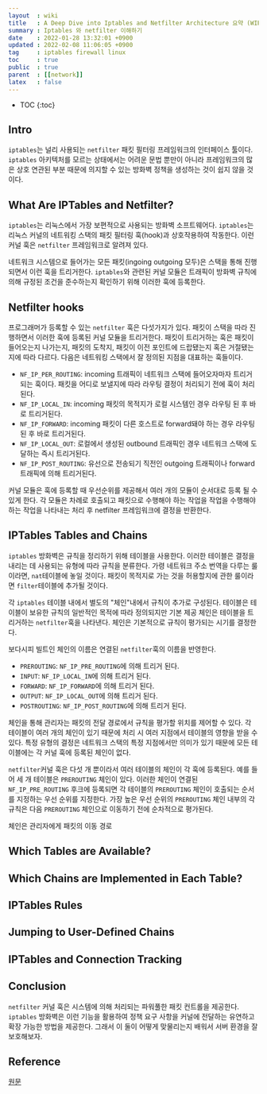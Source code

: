 ```yaml
---
layout  : wiki
title   : A Deep Dive into Iptables and Netfilter Architecture 요약 (WIP)
summary : Iptables 와 netfilter 이해하기
date    : 2022-01-28 13:32:01 +0900
updated : 2022-02-08 11:06:05 +0900
tag     : iptables firewall linux
toc     : true
public  : true
parent  : [[network]]
latex   : false
---
```

* TOC
{:toc}

## Intro

`iptables`는 널리 사용되는 `netfilter` 패킷 필터링 프레임워크의 인터페이스 툴이다. `iptables` 아키텍처를  모르는 상태에서는 어려운 문법 뿐만이 아니라 프레임워크의 많은 상호 연관된 부분 때문에 의지할 수 있는 방화벽 정책을 생성하는 것이 쉽지 않을 것이다. 

## What Are IPTables and Netfilter?

`iptables`는 리눅스에서 가장 보편적으로 사용되는 방화벽 소프트웨어다. `iptables`는 리눅스 커널의 네트워킹 스택의 패킷 필터링 훅(hook)과 상호작용하여 작동한다. 이런 커널 훅은 `netfilter` 프레임워크로 알려져 있다.

네트워크 시스템으로 들어가는 모든 패킷(ingoing outgoing 모두)은 스택을 통해 진행되면서 이런 훅을 트리거한다. `iptables`와 관련된 커널 모듈은 트래픽이 방화벽 규칙에 의해 규정된 조건을 준수하는지 확인하기 위해 이러한 훅에 등록한다. 

## Netfilter hooks

프로그래머가 등록할 수 있는 `netfilter` 훅은 다섯가지가 있다. 패킷이 스택을 따라 진행하면서 이러한 훅에 등록된 커널 모듈을 트리거한다. 패킷이 트리거하는 훅은 패킷이 들어오는지 나가는지, 패킷의 도착지, 패킷이 이전 포인트에 드랍됐는지 혹은 거절됐는지에 따라 다르다. 다음은 네트워킹 스택에서 잘 정의된 지점을 대표하는 훅들이다.

- `NF_IP_PER_ROUTING`: incoming 트래픽이 네트워크 스택에 들어오자마자 트리거되는 훅이다. 패킷을 어디로 보낼지에 따라 라우팅 결정이 처리되기 전에 훅이 처리된다.
- `NF_IP_LOCAL_IN`: incoming 패킷의 목적지가 로컬 시스템인 경우 라우팅 된 후 바로 트리거된다.
- `NF_IP_FORWARD`: incoming 패킷이 다른 호스트로 forward돼야 하는 경우 라우팅 된 후 바로 트리거된다.
- `NF_IP_LOCAL_OUT`: 로컬에서 생성된 outbound 트래픽인 경우 네트워크 스택에 도달하는 즉시 트리거된다.
- `NF_IP_POST_ROUTING`: 유선으로 전송되기 직전인 outgoing 트래픽이나 forward 트래픽에 의해 트리거된다.

커널 모듈은 훅에 등록할 때 우선순위를 제공해서 여러 개의 모듈이 순서대로 등록 될 수 있게 한다. 각 모듈은 차례로 호출되고 패킷으로 수행해야 하는 작업을 작업을 수행해야하는 작업을 나타내는 처리 후 netfilter 프레임워크에 결정을 반환한다.

## IPTables Tables and Chains

`iptables` 방화벽은 규칙을 정리하기 위해 테이블을 사용한다. 이러한 테이블은 결정을 내리는 데 사용되는 유형에 따라 규칙을 분류한다. 가령 네트워크 주소 번역을 다루는 룰이라면, `nat`테이블에 놓일 것이다. 패킷이 목적지로 가는 것을 허용할지에 관한 룰이라면 `filter`테이블에 추가될 것이다.

각 `iptables` 테이블 내에서 별도의 "체인"내에서 규칙이 추가로 구성된다. 테이블은 테이블이 보유한 규칙의 일반적인 목적에 따라 정의되지만 기본 제공 체인은 테이블을 트리거하는 `netfilter`훅을 나타낸다. 체인은 기본적으로 규칙이 평가되는 시기를 결정한다.

보다시피 빌트인 체인의 이름은 연결된 `netfilter`훅의 이름을 반영한다.

- `PREROUTING`: `NF_IP_PRE_ROUTING`에 의해 트리거 된다.
- `INPUT`: `NF_IP_LOCAL_IN`에 의해 트리거 된다.
- `FORWARD`: `NF_IP_FORWARD`에 의해 트리거 된다.
- `OUTPUT`: `NF_IP_LOCAL_OUT`에 의해 트리거 된다.
- `POSTROUTING`: `NF_IP_POST_ROUTING`에 의해 트리거 된다.

체인을 통해 관리자는 패킷의 전달 경로에서 규칙을 평가할 위치를 제어할 수 있다. 각 테이블이 여러 개의 체인이 있기 때문에 처리 시 여러 지점에서 테이블의 영향을 받을 수 있다. 특정 유형의 결정은 네트워크 스택의 특정 지점에서만 의미가 있기 때문에 모든 테이블에는 각 커널 훅에 등록된 체인이 없다.

`netfilter`커널 훅은 다섯 개 뿐이라서 여러 테이블의 체인이 각 훅에 등록된다. 예를 들어 세 개 테이블은 `PREROUTING` 체인이 있다. 이러한 체인이 연결된 `NF_IP_PRE_ROUTING` 후크에 등록되면 각 테이블의 `PREROUTING` 체인이 호출되는 순서를 지정하는 우선 순위를 지정한다. 가장 높은 우선 순위의 `PREROUTING` 체인 내부의 각 규칙은 다음 `PREROUTING` 체인으로 이동하기 전에 순차적으로 평가된다.

체인은 관리자에게 패킷의 이동 경로

## Which Tables are Available?

## Which Chains are Implemented in Each Table?

## IPTables Rules

## Jumping to User-Defined Chains

## IPTables and Connection Tracking

## Conclusion

`netfilter` 커널 훅은 시스템에 의해 처리되는 파워풀한 패킷 컨트롤을 제공한다. `iptables` 방화벽은 이런 기능을 활용하여 정책 요구 사항을 커널에 전달하는 유연하고 확장 가능한 방법을 제공한다. 그래서 이 둘이 어떻게 맞물리는지 배워서 서버 환경을 잘 보호해보자.

## Reference

[원문](https://www.digitalocean.com/community/tutorials/a-deep-dive-into-iptables-and-netfilter-architecture)
